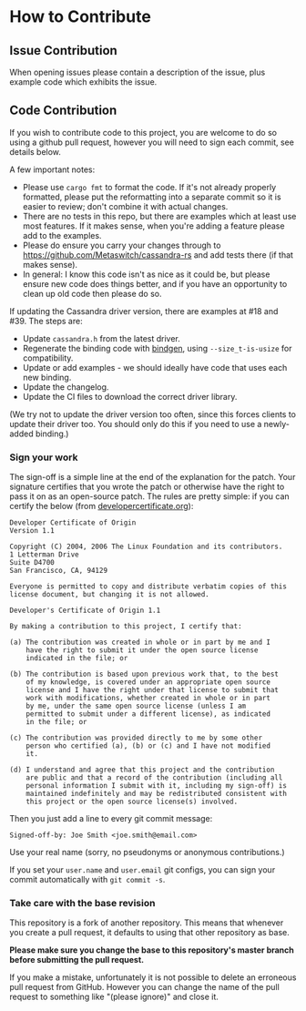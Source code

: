 # How to Contribute

## Issue Contribution
When opening issues please contain a description of the issue, plus example
code which exhibits the issue.

## Code Contribution
If you wish to contribute code to this project, you are welcome to do so
using a github pull request, however you will need to sign each commit,
see details below.

A few important notes:

* Please use `cargo fmt` to format the code. If it's not already properly
  formatted, please put the reformatting into a separate commit so it is
  easier to review; don't combine it with actual changes.
* There are no tests in this repo, but there are examples which at least
  use most features. If it makes sense, when you're adding a feature please
  add to the examples.
* Please do ensure you carry your changes through to https://github.com/Metaswitch/cassandra-rs
  and add tests there (if that makes sense).
* In general: I know this code isn't as nice as it could be, but please ensure
  new code does things better, and if you have an opportunity to clean up old
  code then please do so.

If updating the Cassandra driver version, there are examples at #18 and #39. The steps are:
  * Update `cassandra.h` from the latest driver.
  * Regenerate the binding code with [bindgen](https://rust-lang.github.io/rust-bindgen/),
    using `--size_t-is-usize` for compatibility.
  * Update or add examples - we should ideally have code that uses each new binding.
  * Update the changelog.
  * Update the CI files to download the correct driver library.

(We try not to update the driver version too often, since this forces clients
to update their driver too. You should only do this if you need to use a
newly-added binding.)

### Sign your work

The sign-off is a simple line at the end of the explanation for the patch. Your
signature certifies that you wrote the patch or otherwise have the right to pass
it on as an open-source patch. The rules are pretty simple: if you can certify
the below (from [developercertificate.org](http://developercertificate.org/)):

```
Developer Certificate of Origin
Version 1.1

Copyright (C) 2004, 2006 The Linux Foundation and its contributors.
1 Letterman Drive
Suite D4700
San Francisco, CA, 94129

Everyone is permitted to copy and distribute verbatim copies of this
license document, but changing it is not allowed.

Developer's Certificate of Origin 1.1

By making a contribution to this project, I certify that:

(a) The contribution was created in whole or in part by me and I
    have the right to submit it under the open source license
    indicated in the file; or

(b) The contribution is based upon previous work that, to the best
    of my knowledge, is covered under an appropriate open source
    license and I have the right under that license to submit that
    work with modifications, whether created in whole or in part
    by me, under the same open source license (unless I am
    permitted to submit under a different license), as indicated
    in the file; or

(c) The contribution was provided directly to me by some other
    person who certified (a), (b) or (c) and I have not modified
    it.

(d) I understand and agree that this project and the contribution
    are public and that a record of the contribution (including all
    personal information I submit with it, including my sign-off) is
    maintained indefinitely and may be redistributed consistent with
    this project or the open source license(s) involved.
```

Then you just add a line to every git commit message:

    Signed-off-by: Joe Smith <joe.smith@email.com>

Use your real name (sorry, no pseudonyms or anonymous contributions.)

If you set your `user.name` and `user.email` git configs, you can sign your
commit automatically with `git commit -s`.

### Take care with the base revision

This repository is a fork of another repository. This means that whenever
you create a pull request, it defaults to using that other repository as
base.

**Please make sure you change the base to this repository's master branch
before submitting the pull request.**

If you make a mistake, unfortunately it is not possible to delete an
erroneous pull request from GitHub. However you can change the name
of the pull request to something like "(please ignore)" and close it.
